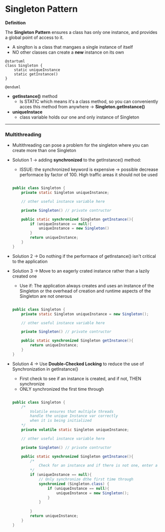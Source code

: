 # Singleton Pattern

**Definition**

The **Singleton Pattern** ensures a class has only one instance, and provides a global point of access to it.
 * A singlton is a class that mangaes a single instance of itself
 * NO other classes can create a **new** instance on its own   

```plantuml
@startuml
class Singleton {
    static uniqueInstance
    static getInstance()
}

@enduml
```
* **getInstance()** method
    * Is STATIC which means it's a class method, so you can conveniently acces this method from anywhere -> **Singleton.getInstance()**
* **uniqueInstace**
    * class variable holds our one and only instance of Singleton
---


### Multithreading
* Multithreading can pose a problem for the singleton where you can create more than one Singleton
* Solution 1 -> adding **synchronized** to the getInstance() method: 
    * ISSUE: the synchronized keyword is expensive -> possible decrease performace by factor of 100. High traffic areas it should not be used

    ```java

    public class Singleton {
        private static Singleton uniqueInstance;

        // other useful instance variable here

        private Singleton() // private contructor

        public static synchronized Singleton getInstance(){
            if (uniqueInstance == null){
                uniqueInstance = new Singleton()
            }
            return uniqueInstance;
        }
    }

    ```
* Solution 2 -> Do nothing if the performace of getInstance() isn't critical to the application 

* Solution 3 -> Move to an eagerly crated instance rather than a lazily created one
    * Use if: The application always creates and uses an instance of the Singleton or the overhead of creation and runtime aspects of the Singleton are not onerous

    ```java

    public class Singleton {
        private static Singleton uniqueInstance = new Singleton();

        // other useful instance variable here

        private Singleton() // private contructor

        public static synchronized Singleton getInstance(){
            return uniqueInstance;
        }
    }

    ```

* Solution 4 -> Use **Double-Checked Locking** to reduce the use of Synchronization in getInstance()
    * First check to see if an instance is created, and if not, THEN synchronize
    * ONLY synchronized the first time through
    ```java

    public class Singleton {
        /*
            Volatile ensures that multiple threads
            handle the unique Instance var correctly 
            when it is being initialized 
        */
        private volatile static Singleton uniqueInstance;

        // other useful instance variable here

        private Singleton() // private contructor

        public static synchronized Singleton getInstance(){
            /*
                Check for an instance and if there is not one, enter a synchronized block
            */
            if (uniqueInstance == null){
                // Only synchronize dthe first time through
                synchronized (Singleton.class) {
                    if (uniqueInstance == null){
                        uniqueInstance = new Singleton();
                    }
                }
                
            }
            return uniqueInstance;
        }
    }

    ```

